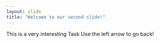```yaml
---
layout: slide
title: "Welcome to our second slide!"
---
```

This is a very interesting Task
Use the left arrow to go back!
